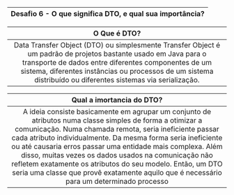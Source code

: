 | Desafio 6 - O que significa DTO, e qual sua importância? | 
|:--------------------------------------------------------------------------------------------:|

|                                                                                                                                        O Que é DTO?                                                                                                                                        |
|:------------------------------------------------------------------------------------------------------------------------------------------------------------------------------------------------------------------------------------------------------------------------------------------:|
|Data Transfer Object (DTO) ou simplesmente Transfer Object é um padrão de projetos bastante usado em Java para o transporte de dados entre diferentes componentes de um sistema, diferentes instâncias ou processos de um sistema distribuído ou diferentes sistemas via serialização.|


|                                                                                                Qual a imortancia do DTO?                                                                                                 |
|:------------------------------------------------------------------------------------------------------------------------------------------------------------------------------------------------------------------------:|
|A ideia consiste basicamente em agrupar um conjunto de atributos numa classe simples de forma a otimizar a comunicação. Numa chamada remota, seria ineficiente passar cada atributo individualmente. Da mesma forma seria ineficiente ou até causaria erros passar uma entidade mais complexa. Além disso, muitas vezes os dados usados na comunicação não refletem exatamente os atributos do seu modelo. Então, um DTO seria uma classe que provê exatamente aquilo que é necessário para um determinado processo|
